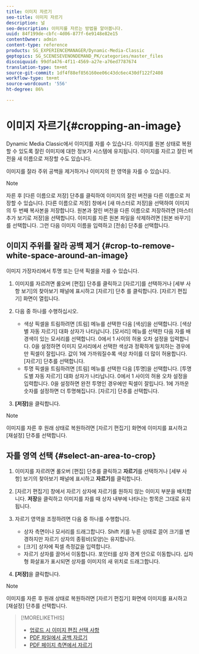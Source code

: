 ```yaml
---
title: 이미지 자르기
seo-title: 이미지 자르기
description: 널
seo-description: 이미지를 자르는 방법을 알아봅니다.
uuid: 84f199de-cbfc-4d06-877f-6e9148e82e15
contentOwner: admin
content-type: reference
products: SG_EXPERIENCEMANAGER/Dynamic-Media-Classic
geptopics: SG_SCENESEVENONDEMAND_PK/categories/master_files
discoiquuid: 99dfa476-4f11-4569-a27e-a76ed7787674
translation-type: tm+mt
source-git-commit: 1df4f88ef856160ee06c43dc6ec430df122f2408
workflow-type: tm+mt
source-wordcount: '556'
ht-degree: 86%

---
```



# 이미지 자르기{#cropping-an-image}

Dynamic Media Classic에서 이미지를 자를 수 있습니다. 이미지를 원본 상태로 복원할 수 있도록 잘린 이미지에 대한 정보가 시스템에 유지됩니다. 이미지를 자르고 잘린 버전을 새 이름으로 저장할 수도 있습니다.

이미지를 잘라 주위 공백을 제거하거나 이미지의 한 영역을 자를 수 있습니다.

>[!NOTE]
>
>자른 후 [다른 이름으로 저장] 단추를 클릭하여 이미지의 잘린 버전을 다른 이름으로 저장할 수 있습니다. [다른 이름으로 저장] 창에서 [새 마스터로 저장]을 선택하여 이미지의 두 번째 복사본을 저장합니다. 원본과 잘린 버전을 다른 이름으로 저장하려면 [마스터 추가 보기로 저장]을 선택합니다. 이미지를 자른 원본 파일을 삭제하려면 [원본 바꾸기]를 선택합니다. 그런 다음 이미지 이름을 입력하고 [전송] 단추를 선택합니다.

## 이미지 주위를 잘라 공백 제거 {#crop-to-remove-white-space-around-an-image}

이미지 가장자리에서 투명 또는 단색 픽셀을 자를 수 있습니다.

1. 이미지를 자르려면 롤오버 [편집] 단추를 클릭하고 [자르기]를 선택하거나 [세부 사항 보기]의 찾아보기 패널에 표시하고 [자르기] 단추 를 클릭합니다. [자르기 편집기] 화면이 열립니다.
1. 다음 중 하나를 수행하십시오.

   * 색상 픽셀을 트림하려면 [트림] 메뉴를 선택한 다음 [색상]을 선택합니다. [색상별 자동 자르기] 대화 상자가 나타납니다. [모서리] 메뉴를 선택한 다음 자를 배경색이 있는 모서리를 선택합니다. 0에서 1 사이의 허용 오차 설정을 입력합니다. 0을 설정하면 이미지 모서리에서 선택한 색상과 정확하게 일치하는 경우에만 픽셀이 잘립니다. 값이 1에 가까워질수록 색상 차이를 더 많이 허용합니다. [자르기] 단추를 선택합니다.
   * 투명 픽셀을 트림하려면 [트림] 메뉴를 선택한 다음 [투명]을 선택합니다. [투명도별 자동 자르기] 대화 상자가 나타납니다. 0에서 1 사이의 허용 오차 설정을 입력합니다. 0을 설정하면 완전 투명인 경우에만 픽셀이 잘립니다. 1에 가까운 숫자를 설정하면 더 투명해집니다. [자르기] 단추를 선택합니다.

1. **[저장]**&#x200B;을 클릭합니다.

>[!NOTE]
>
>이미지를 자른 후 원래 상태로 복원하려면 [자르기 편집기] 화면에 이미지를 표시하고 [재설정] 단추를 선택합니다.

## 자를 영역 선택  {#select-an-area-to-crop}

1. 이미지를 자르려면 롤오버 [편집] 단추를 클릭하고 **자르기**&#x200B;를 선택하거나 [세부 사항] 보기의 찾아보기 패널에 표시하고 **자르기**&#x200B;를 클릭합니다.

1. [자르기 편집기] 창에서 자르기 상자에 자르기를 원하지 않는 이미지 부분을 배치합니다. **저장**&#x200B;을 클릭하고 이미지를 자를 때 상자 내부에 나타나는 항목은 그대로 유지됩니다.
1. 자르기 영역을 조정하려면 다음 중 하나를 수행합니다.

   * 상자 측면이나 모서리를 드래그합니다. Shift 키를 누른 상태로 끌어 크기를 변경하지만 자르기 상자의 종횡비(모양)는 유지합니다.
   * [크기] 상자에 픽셀 측정값을 입력합니다.
   * 자르기 상자를 끌어서 이동합니다. 포인터를 상자 경계 안으로 이동합니다. 십자형 화살표가 표시되면 상자를 이미지의 새 위치로 드래그합니다.

1. **[저장]**&#x200B;을 클릭합니다.

>[!NOTE]
>
>이미지를 자른 후 원래 상태로 복원하려면 [자르기 편집기] 화면에 이미지를 표시하고 [재설정] 단추를 선택합니다.

>[!MORELIKETHIS]
>
>* [업로드 시 이미지 편집 선택 사항](image-editing-options-upload.md#image-editing-options-at-upload)
>* [PDF 파일에서 공백 자르기](pdfs.md#cropping_white_space_from_a_pdf_file)
>* [PDF 페이지 측면에서 자르기](pdfs.md#cropping_from_the_sides_of_pdf_pages)


